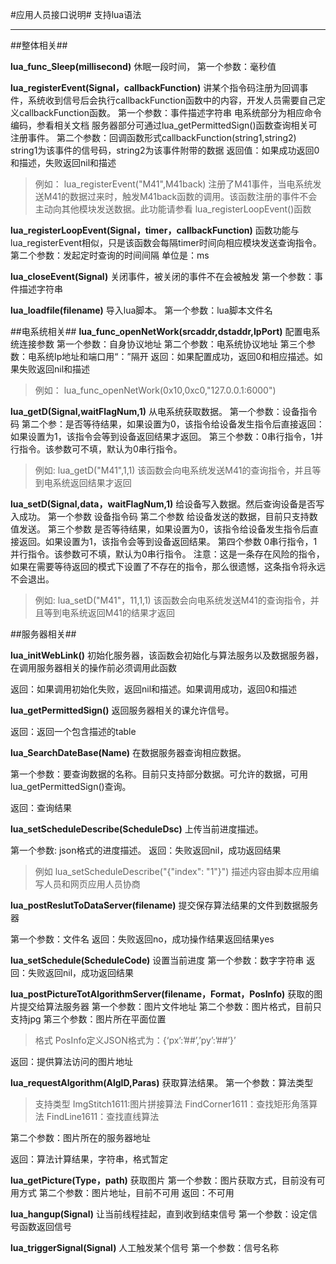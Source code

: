 #应用人员接口说明#
支持lua语法

----------
##整体相关##

**lua_func_Sleep(millisecond)**
休眠一段时间，
第一个参数：毫秒值

**lua_registerEvent(Signal，callbackFunction)**
讲某个指令码注册为回调事件，系统收到信号后会执行callbackFunction函数中的内容，开发人员需要自己定义callbackFunction函数。
第一个参数：事件描述字符串
电系统部分为相应命令编码，参看相关文档
服务器部分可通过lua_getPermittedSign()函数查询相关可注册事件。
第二个参数：回调函数形式callbackFunction(string1,string2)
string1为该事件的信号码，string2为该事件附带的数据
返回值：如果成功返回0和描述，失败返回nil和描述
>例如：
>lua_registerEvent("M41",M41back)
>注册了M41事件，当电系统发送M41的数据过来时，触发M41back函数的调用。该函数注册的事件不会主动向其他模块发送数据。此功能请参看
lua_registerLoopEvent()函数

**lua_registerLoopEvent(Signal，timer，callbackFunction)**
函数功能与lua_registerEvent相似，只是该函数会每隔timer时间向相应模块发送查询指令。
第二个参数：发起定时查询的时间间隔 单位是：ms

**lua_closeEvent(Signal)**
关闭事件，被关闭的事件不在会被触发
第一个参数：事件描述字符串

**lua_loadfile(filename)**
导入lua脚本。
第一个参数：lua脚本文件名


##电系统相关##
**lua_func_openNetWork(srcaddr,dstaddr,IpPort)**
配置电系统连接参数
第一个参数：自身协议地址
第二个参数：电系统协议地址
第三个参数：电系统Ip地址和端口用“：”隔开
返回：如果配置成功，返回0和相应描述。如果失败返回nil和描述
>例如：
>lua_func_openNetWork(0x10,0xc0,"127.0.0.1:6000")

**lua_getD(Signal,waitFlagNum,1)**
从电系统获取数据。
第一个参数：设备指令码
第二个参：是否等待结果，如果设置为0，该指令给设备发生指令后直接返回：如果设置为1，该指令会等到设备返回结果才返回。
第三个参数：0串行指令，1并行指令。该参数可不填，默认为0串行指令。
>例如:
>lua_getD("M41",1,1)
>该函数会向电系统发送M41的查询指令，并且等到电系统返回结果才返回

**lua_setD(Signal,data，waitFlagNum,1)**
给设备写入数据。然后查询设备是否写入成功。
第一个参数   设备指令码
第二个参数   给设备发送的数据，目前只支持数值发送。
第三个参数   是否等待结果，如果设置为0，该指令给设备发生指令后直接返回。如果设置为1，该指令会等到设备返回结果。
第四个参数   0串行指令，1并行指令。该参数可不填，默认为0串行指令。
注意：这是一条存在风险的指令，如果在需要等待返回的模式下设置了不存在的指令，那么很遗憾，这条指令将永远不会退出。
>例如:
>lua_setD("M41"，11,1,1)
>该函数会向电系统发送M41的查询指令，并且等到电系统返回M41的结果才返回

##服务器相关##

**lua_initWebLink()**
初始化服务器，该函数会初始化与算法服务以及数据服务器，在调用服务器相关的操作前必须调用此函数

返回：如果调用初始化失败，返回nil和描述。如果调用成功，返回0和描述

**lua_getPermittedSign()**
返回服务器相关的课允许信号。

返回：返回一个包含描述的table

**lua_SearchDateBase(Name)**
在数据服务器查询相应数据。

第一个参数：要查询数据的名称。目前只支持部分数据。可允许的数据，可用lua_getPermittedSign()查询。

返回：查询结果

**lua_setScheduleDescribe(ScheduleDsc)**
上传当前进度描述。

第一个参数: json格式的进度描述。
返回：失败返回nil，成功返回结果

>例如
>lua_setScheduleDescribe("{\"index\": \"1\"}")
>描述内容由脚本应用编写人员和网页应用人员协商

**lua_postReslutToDataServer(filename)**
提交保存算法结果的文件到数据服务器

第一个参数：文件名
返回：失败返回no，成功操作结果返回结果yes

**lua_setSchedule(ScheduleCode)**
设置当前进度
第一个参数：数字字符串
返回：失败返回nil，成功返回结果

**lua_postPictureTotAlgorithmServer(filename，Format，PosInfo)**
获取的图片提交给算法服务器
第一个参数：图片文件地址
第二个参数：图片格式，目前只支持jpg
第三个参数：图片所在平面位置
>格式
>PosInfo定义JSON格式为：{‘px’:’##’,’py’:’##’}’

返回：提供算法访问的图片地址


**lua_requestAlgorithm(AlgID,Paras)**
获取算法结果。
第一个参数：算法类型
>支持类型
>ImgStitch1611:图片拼接算法
>FindCorner1611：查找矩形角落算法
>FindLine1611：查找直线算法

第二个参数：图片所在的服务器地址

返回：算法计算结果，字符串，格式暂定


**lua_getPicture(Type，path)**
获取图片
第一个参数：图片获取方式，目前没有可用方式
第二个参数：图片地址，目前不可用
返回：不可用


**lua_hangup(Signal)**
让当前线程挂起，直到收到结束信号
第一个参数：设定信号函数返回信号


**lua_triggerSignal(Signal)**
人工触发某个信号
第一个参数：信号名称


